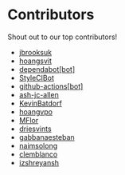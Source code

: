 # Contributors

Shout out to our top contributors!

- [jbrooksuk](https://api.github.com/users/jbrooksuk)
- [hoangsvit](https://api.github.com/users/hoangsvit)
- [dependabot[bot]](https://api.github.com/users/dependabot%5Bbot%5D)
- [StyleCIBot](https://api.github.com/users/StyleCIBot)
- [github-actions[bot]](https://api.github.com/users/github-actions%5Bbot%5D)
- [ash-jc-allen](https://api.github.com/users/ash-jc-allen)
- [KevinBatdorf](https://api.github.com/users/KevinBatdorf)
- [hoangvpo](https://api.github.com/users/hoangvpo)
- [MFlor](https://api.github.com/users/MFlor)
- [driesvints](https://api.github.com/users/driesvints)
- [gabbanaesteban](https://api.github.com/users/gabbanaesteban)
- [naimsolong](https://api.github.com/users/naimsolong)
- [clemblanco](https://api.github.com/users/clemblanco)
- [izshreyansh](https://api.github.com/users/izshreyansh)
